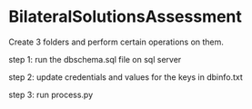 # BilateralSolutionsAssessment
Create 3 folders and perform certain operations on them. 


step 1:
run the dbschema.sql file on sql server

step 2:
update credentials and values for the keys in dbinfo.txt

step 3:
run process.py